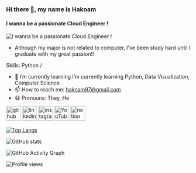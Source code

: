 ### Hi there 👋, my name is Haknam
#### I wanna be a passionate Cloud Engineer !
![I wanna be a passionate Cloud Engineer !](https://i.esdrop.com/d/f/h8RcLC7LSH/duAKkwKm7r.png)

* Although my major is not related to computer, I've been study hard until I graduate with my great passion!!

Skills: Python / 

- 🌱 I’m currently learning I’m currently learning Python, Data Visualization, Computer Science 
- 📫 How to reach me: haknam97@gmail.com 
- 😄 Pronouns: They, He 


[<img src='https://cdn.jsdelivr.net/npm/simple-icons@3.0.1/icons/github.svg' alt='github' height='40'>](https://github.com/Hakunam97)  [<img src='https://cdn.jsdelivr.net/npm/simple-icons@3.0.1/icons/linkedin.svg' alt='linkedin' height='40'>](https://www.linkedin.com/in/https://www.linkedin.com/in/haknam-kim//)  [<img src='https://cdn.jsdelivr.net/npm/simple-icons@3.0.1/icons/instagram.svg' alt='instagram' height='40'>](https://www.instagram.com/https://www.instagram.com/hakunam97//)  [<img src='https://cdn.jsdelivr.net/npm/simple-icons@3.0.1/icons/youtube.svg' alt='YouTube' height='40'>](https://www.youtube.com/channel/https://www.youtube.com/channel/UCWdB8qVfoSHKCb48FCJ-wDQ)  [<img src='https://cdn.jsdelivr.net/npm/simple-icons@3.0.1/icons/notion.svg' alt='notion' height='40'>](https://www.notion.so/HakuNam-2b7a62435e3f40399ebf1ccc3d826eea)  

[![Top Langs](https://github-readme-stats.vercel.app/api/top-langs/?username=Hakunam97)](https://github.com/anuraghazra/github-readme-stats)

![GitHub stats](https://github-readme-stats.vercel.app/api?username=Hakunam97&show_icons=true)  

![GitHub Activity Graph](https://activity-graph.herokuapp.com/graph?username=Hakunam97)  

![Profile views](https://gpvc.arturio.dev/Hakunam97)  
